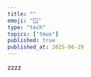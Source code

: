 ```yaml
---
title: ""
emoji: "🪟"
type: "tech"
topics: ["tmux"]
published: true
published_at: 2025-06-29
---
```


zzzz

